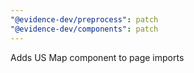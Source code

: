 ```yaml
---
"@evidence-dev/preprocess": patch
"@evidence-dev/components": patch
---
```


Adds US Map component to page imports
